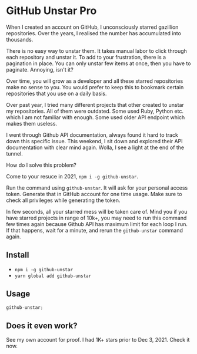 # GitHub Unstar Pro

When I created an account on GitHub, I unconsciously starred gazillion repositories. Over the years, I realised the number has accumulated into thousands.

There is no easy way to unstar them. It takes manual labor to click through each repository and unstar it. To add to your frustration, there is a pagination in place. You can only unstar few items at once, then you have to paginate. Annoying, isn't it?

Over time, you will grow as a developer and all these starred repositories make no sense to you. You would prefer to keep this to bookmark certain repositories that you use on a daily basis.

Over past year, I tried many different projects that other created to unstar my repositories. All of them were outdated. Some used Ruby, Python etc. which I am not familiar with enough. Some used older API endpoint which makes them useless.

I went through Github API documentation, always found it hard to track down this specific issue. This weekend, I sit down and explored their API documentation with clear mind again. Wolla, I see a light at the end of the tunnel.

How do I solve this problem?

Come to your resuce in 2021, `npm i -g github-unstar`.

Run the command using `github-unstar`. It will ask for your personal access token. Generate that in GitHub account for one time usage. Make sure to check all privileges while generating the token.

In few seconds, all your starred mess will be taken care of. Mind you if you have starred projects in range of 10k+, you may need to run this command few times again because Github API has maximum limit for each loop I run. If that happens, wait for a minute, and rerun the `github-unstar` command again.

## Install

- `npm i -g github-unstar`
- `yarn global add github-unstar`

## Usage

```js
github-unstar;
```

## Does it even work?

See my own account for proof. I had 1K+ stars prior to Dec 3, 2021. Check it now.
